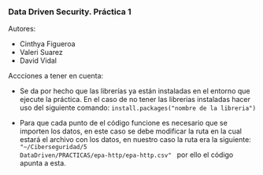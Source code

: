 ### Data Driven Security. Práctica 1

Autores:
 - Cinthya Figueroa 
 - Valeri Suarez
 - David Vidal
   
Accciones a tener en cuenta:

 - Se da por hecho que las librerías ya están instaladas en el entorno que ejecute la práctica. En el caso de no tener las librerias instaladas hacer uso del siguiente comando: 
<code>install.packages("nombre de la libreria") </code>

 - Para que cada punto de el código funcione es necesario que se importen los datos, en este caso se debe modificar la ruta en la cual estará el archivo con los datos, en nuestro caso la ruta era la siguiente: <code> "~/Ciberseguridad/5 DataDriven/PRACTICAS/epa-http/epa-http.csv" </code> por ello el código apunta a esta.
